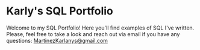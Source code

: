 # Karly's SQL Portfolio
Welcome to my SQL Portfolio! Here you'll find examples of SQL I've written. Please, feel free to take a look and reach out via email if you have any questions:
MartinezKarlanys@gmail.com  
